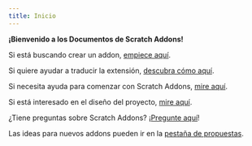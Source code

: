 ```yaml
---
title: Inicio
---
```

**¡Bienvenido a los Documentos de Scratch Addons!**

Si está buscando crear un addon, [empiece aquí](develop/getting-started/creating-an-addon).

Si quiere ayudar a traducir la extensión, [descubra cómo aquí](localization/joining-the-localization-team).

Si necesita ayuda para comenzar con Scratch Addons, [mire aquí](getting-started/quick-start).

Si está interesado en el diseño del proyecto, [mire aquí](reference/design).

¿Tiene preguntas sobre Scratch Addons? ¡[Pregunte aquí](https://github.com/ScratchAddons/ScratchAddons/discussions)!

Las ideas para nuevos addons pueden ir en la [pestaña de propuestas](https://github.com/ScratchAddons/ScratchAddons/issues).